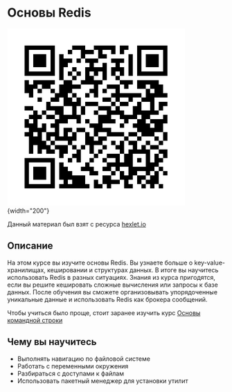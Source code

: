 # Основы Redis

![](../images/redis/qr-code.gif){width="200"}

Данный материал был взят с ресурса [hexlet.io](https://ru.hexlet.io/courses/redis-basics)

## Описание

На этом курсе вы изучите основы Redis. Вы узнаете больше о key-value-хранилищах, кешировании и структурах данных. В итоге вы научитесь использовать Redis в разных ситуациях. Знания из курса пригодятся, если вы решите кешировать сложные вычисления или запросы к базе данных. После обучения вы сможете организовывать упорядоченные уникальные данные и использовать Redis как брокера сообщений.

Чтобы учиться было проще, стоит заранее изучить курс [Основы командной строки](cli.md)

## Чему вы научитесь

- Выполнять навигацию по файловой системе
- Работать с переменными окружения
- Разбираться с доступами к файлам
- Использовать пакетный менеджер для установки утилит
